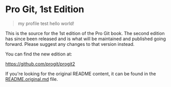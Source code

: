 # Pro Git, 1st Edition
> my profile test
> hello world!

This is the source for the 1st edition of the Pro Git book. The second edition has since been released and is what will be maintained and published going forward. Please suggest any changes to that version instead. 

You can find the new edition at:

https://github.com/progit/progit2

If you're looking for the original README content, it can be found in the [README.original.md](README.original.md) file.

